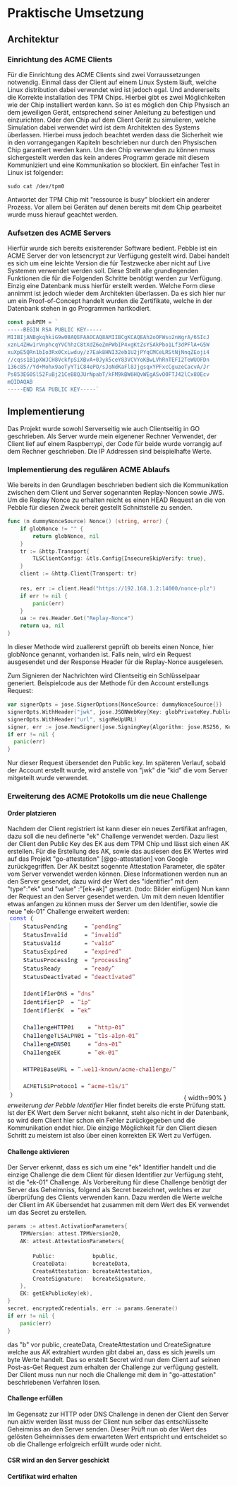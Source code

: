 # Praktische Umsetzung

## Architektur

### Einrichtung des ACME Clients
Für die Einrichtung des ACME Clients sind zwei Vorraussetzungen notwendig. Einmal dass der Client auf einem Linux System läuft, welche Linux distribution dabei verwendet wird ist jedoch egal. Und andererseits die Korrekte installation des TPM Chips. Hierbei gibt es zwei Möglichkeiten wie der Chip installiert werden kann. So ist es möglich den Chip Physisch an dem jeweiligen Gerät, entsprechend seiner Anleitung zu befestigen und einzurichten. Oder den Chip auf dem Client Gerät zu simulieren, welche Simulation dabei verwendet wird ist dem Architekten des Systems überlassen. Hierbei muss jedoch beachtet werden dass die Sicherheit wie in den vorrangegangen Kapiteln beschrieben nur durch den Physischen Chip garantiert werden kann. Um den Chip verwenden zu können muss sichergestellt werden das kein anderes Programm gerade mit diesem Kommuniziert und eine Kommunikation so blockiert. Ein einfacher Test in Linux ist folgender:
```shell
sudo cat /dev/tpm0
```
Antwortet der TPM Chip mit "ressource is busy" blockiert ein anderer Prozess. Vor allem bei Geräten auf denen bereits mit dem Chip gearbeitet wurde muss hierauf geachtet werden.

### Aufsetzen des ACME Servers
Hierfür wurde sich bereits exisiterender Software bedient. Pebble ist ein ACME Server der von letsencrypt zur Verfügung gestellt wird. Dabei handelt es sich um eine leichte Version die für Testzwecke aber nicht auf Live Systemen verwendet werden soll. Diese Stellt alle grundlegenden Funktionen die für die Folgenden Schritte benötigt werden zur Verfügung. Einzig eine Datenbank muss hierfür erstellt werden. Welche Form diese annimmt ist jedoch wieder dem Architekten überlassen. Da es sich hier nur um ein Proof-of-Concept handelt wurden die Zertifikate, welche in der Datenbank stehen in go Programmen hartkodiert.
```go
const pubPEM = `
-----BEGIN RSA PUBLIC KEY-----
MIIBIjANBgkqhkiG9w0BAQEFAAOCAQ8AMIIBCgKCAQEAh2oOFWso2nWgrA/6SIcJ
xznL4ZHw1rVnphcqYVChhzC8tXdZ6eZmPWbIP4xgKtZsYSAkPbo1Lf3dPFlA+G5W
xuXpE5QRn1bIo3Rx0CxLwduy/z7Eak8HNI32eb1U2jPYqCMCeLRStNjNnqZEoji4
//cqss1B1pXWJCH8VckfpSiXBvA+0Jyk5ceY83VCVYoKBwLVhRnTEFI2TeWUOFDn
136c85//Yd+Mohx9aoTyYTiC84ePO/sJoNdKaFl8JjgsqxYPFxcCguzeCacvA/Jr
Ps853EG0Sl52FuBj21CeB8QJUrNpabT/kFM9kBW6HQvWEgASvO0FTJ42lCx80Ecv
mQIDAQAB
-----END RSA PUBLIC KEY-----`
```


## Implementierung
Das Projekt wurde sowohl Serverseitig wie auch Clientseitig in GO geschrieben. Als Server wurde mein eigenener Rechner Verwendet, der Client lief auf einem Raspberrypi, der Code für beide wurde vorrangig auf dem Rechner geschrieben. Die IP Addressen sind beispielhafte Werte.

### Implementierung des regulären ACME Ablaufs
Wie bereits in den Grundlagen beschrieben bedient sich die Kommunikation zwischen dem Client und Server sogenannten Replay-Noncen sowie JWS.
Um die Replay Nonce zu erhalten reicht es einen HEAD Request an die von Pebble für diesen Zweck bereit gestellt Schnittstelle zu senden.
```go
func (n dummyNonceSource) Nonce() (string, error) {
	if globNonce != "" {
		return globNonce, nil
	}
	tr := &http.Transport{
		TLSClientConfig: &tls.Config{InsecureSkipVerify: true},
	}
	client := &http.Client{Transport: tr}

	res, err := client.Head("https://192.168.1.2:14000/nonce-plz")
	if err != nil {
		panic(err)
	}
	ua := res.Header.Get("Replay-Nonce")
	return ua, nil
}
```
In dieser Methode wird zuallererst geprüft ob bereits einen Nonce, hier globNonce genannt, vorhanden ist. Falls nein, wird ein Request ausgesendet und der Response Header für die Replay-Nonce ausgelesen.

Zum Signieren der Nachrichten wird Clientseitig ein Schlüsselpaar generiert. Beispielcode aus der Methode für den Account erstellungs Request:
```go
var signerOpts = jose.SignerOptions{NonceSource: dummyNonceSource{}}
signerOpts.WithHeader("jwk", jose.JSONWebKey{Key: globPrivateKey.Public()})
signerOpts.WithHeader("url", signMeUpURL)
signer, err := jose.NewSigner(jose.SigningKey{Algorithm: jose.RS256, Key: globPrivateKey}, &signerOpts)
if err != nil {
  panic(err)
}
```
Nur dieser Request übersendet den Public key. Im späteren Verlauf, sobald der Account erstellt wurde, wird anstelle von "jwk" die "kid" die vom Server mitgeteilt wurde verwendet.

### Erweiterung des ACME Protokolls um die neue Challenge

#### Order platzieren
Nachdem der Client registriert ist kann dieser ein neues Zertifikat anfragen, dazu soll die neu definerte "ek" Challenge verwendet werden. Dazu liest der Client den Public Key des EK aus dem TPM Chip und lässt sich einen AK erstellen. Für die Erstellung des AK, sowie das auslesen des EK Wertes wird auf das Projekt "go-attestation" [@go-attestation] von Google zurückgegriffen. Der AK besitzt sogennte Attestation Parameter, die später vom Server verwendet werden können. Diese Informationen werden nun an den Server gesendet, dazu wird der Wert des "identifier" mit dem "type":"ek" und "value" :"[ek+ak]" gesetzt.
(todo: Bilder einfügen)
Nun kann der Request an den Server gesendet werden.
Um mit dem neuen Identifier etwas anfangen zu können muss der Server um den Identifier, sowie die neue "ek-01" Challenge erweitert werden:
![Get Request des Clients \label{mein_label}](source/figures/pebbleIdentifier.png){ width=90% }
*erweiterung der Pebble Identifier*
Hier findet bereits die erste Prüfung statt. Ist der EK Wert dem Server nicht bekannt, steht also nicht in der Datenbank, so wird dem Client hier schon ein Fehler zurückgegeben und die Kommunikation endet hier. Die einzige Möglichkeit für den Client diesen Schritt zu meistern ist also über einen korrekten EK Wert zu Verfügen.

#### Challenge aktivieren
Der Server erkennt, dass es sich um eine "ek" Identifier handelt und die einzige Challenge die dem Client für diesen Identifier zur Verfügung steht, ist die "ek-01" Challenge. Als Vorbereitung für diese Challenge benötigt der Server das Geheimniss, folgend als Secret bezeichnet, welches er zur überprüfung des Clients verwenden kann. Dazu werden die Werte welche der Client im AK übersendet hat zusammen mit dem Wert des EK verwendet um das Secret zu erstellen.
```go
params := attest.ActivationParameters{
	TPMVersion: attest.TPMVersion20,
	AK: attest.AttestationParameters{

		Public:            bpublic,
		CreateData:        bcreateData,
		CreateAttestation: bcreateAttestation,
		CreateSignature:   bcreateSignature,
	},
	EK: getEkPublicKey(ek),
}
secret, encryptedCredentials, err := params.Generate()
if err != nil {
	panic(err)
}
```
das "b" vor public, createData, CreateAttestation und CreateSignature welche aus AK extrahiert wurden gibt dabei an, dass es sich jeweils um byte Werte handelt. Das so erstellt Secret wird nun dem Client auf seinen Post-as-Get Request zum erhalten der Challenge zur verfügung gestellt.
Der Client muss nun nur noch die Challenge mit dem in "go-attestation" beschriebenen Verfahren lösen.

#### Challenge erfüllen
Im Gegensatz zur HTTP oder DNS Challenge in denen der Client den Server nun aktiv werden lässt muss der Client nun selber das entschlüsselte Geheimniss an den Server senden. Dieser Prüft nun ob der Wert des gelösten Geheimnisses dem erwarteten Wert entspricht und entscheidet so ob die Challenge erfolgreich erfüllt wurde oder nicht.
<!-- TODO: weiter ausführen, vielleicht code mit einfügen -->

#### CSR wird an den Server geschickt

#### Certifikat wird erhalten
